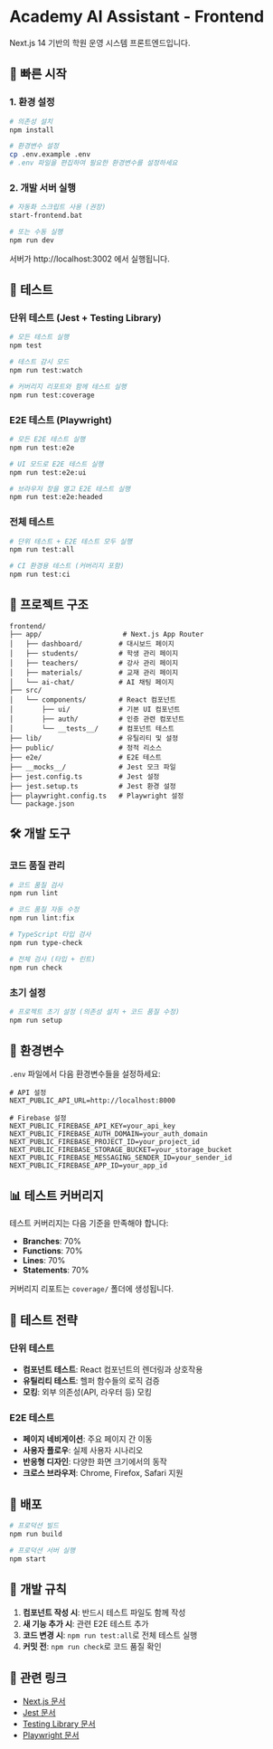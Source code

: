 # Academy AI Assistant - Frontend

Next.js 14 기반의 학원 운영 시스템 프론트엔드입니다.

## 🚀 빠른 시작

### 1. 환경 설정
```bash
# 의존성 설치
npm install

# 환경변수 설정
cp .env.example .env
# .env 파일을 편집하여 필요한 환경변수를 설정하세요
```

### 2. 개발 서버 실행
```bash
# 자동화 스크립트 사용 (권장)
start-frontend.bat

# 또는 수동 실행
npm run dev
```

서버가 http://localhost:3002 에서 실행됩니다.

## 🧪 테스트

### 단위 테스트 (Jest + Testing Library)
```bash
# 모든 테스트 실행
npm test

# 테스트 감시 모드
npm run test:watch

# 커버리지 리포트와 함께 테스트 실행
npm run test:coverage
```

### E2E 테스트 (Playwright)
```bash
# 모든 E2E 테스트 실행
npm run test:e2e

# UI 모드로 E2E 테스트 실행
npm run test:e2e:ui

# 브라우저 창을 열고 E2E 테스트 실행
npm run test:e2e:headed
```

### 전체 테스트
```bash
# 단위 테스트 + E2E 테스트 모두 실행
npm run test:all

# CI 환경용 테스트 (커버리지 포함)
npm run test:ci
```

## 📁 프로젝트 구조

```
frontend/
├── app/                    # Next.js App Router
│   ├── dashboard/         # 대시보드 페이지
│   ├── students/          # 학생 관리 페이지
│   ├── teachers/          # 강사 관리 페이지
│   ├── materials/         # 교재 관리 페이지
│   └── ai-chat/           # AI 채팅 페이지
├── src/
│   └── components/        # React 컴포넌트
│       ├── ui/            # 기본 UI 컴포넌트
│       ├── auth/          # 인증 관련 컴포넌트
│       └── __tests__/     # 컴포넌트 테스트
├── lib/                   # 유틸리티 및 설정
├── public/                # 정적 리소스
├── e2e/                   # E2E 테스트
├── __mocks__/             # Jest 모크 파일
├── jest.config.ts         # Jest 설정
├── jest.setup.ts          # Jest 환경 설정
├── playwright.config.ts   # Playwright 설정
└── package.json
```

## 🛠️ 개발 도구

### 코드 품질 관리
```bash
# 코드 품질 검사
npm run lint

# 코드 품질 자동 수정
npm run lint:fix

# TypeScript 타입 검사
npm run type-check

# 전체 검사 (타입 + 린트)
npm run check
```

### 초기 설정
```bash
# 프로젝트 초기 설정 (의존성 설치 + 코드 품질 수정)
npm run setup
```

## 🔧 환경변수

`.env` 파일에서 다음 환경변수들을 설정하세요:

```env
# API 설정
NEXT_PUBLIC_API_URL=http://localhost:8000

# Firebase 설정
NEXT_PUBLIC_FIREBASE_API_KEY=your_api_key
NEXT_PUBLIC_FIREBASE_AUTH_DOMAIN=your_auth_domain
NEXT_PUBLIC_FIREBASE_PROJECT_ID=your_project_id
NEXT_PUBLIC_FIREBASE_STORAGE_BUCKET=your_storage_bucket
NEXT_PUBLIC_FIREBASE_MESSAGING_SENDER_ID=your_sender_id
NEXT_PUBLIC_FIREBASE_APP_ID=your_app_id
```

## 📊 테스트 커버리지

테스트 커버리지는 다음 기준을 만족해야 합니다:
- **Branches**: 70%
- **Functions**: 70%
- **Lines**: 70%
- **Statements**: 70%

커버리지 리포트는 `coverage/` 폴더에 생성됩니다.

## 🎯 테스트 전략

### 단위 테스트
- **컴포넌트 테스트**: React 컴포넌트의 렌더링과 상호작용
- **유틸리티 테스트**: 헬퍼 함수들의 로직 검증
- **모킹**: 외부 의존성(API, 라우터 등) 모킹

### E2E 테스트
- **페이지 네비게이션**: 주요 페이지 간 이동
- **사용자 플로우**: 실제 사용자 시나리오
- **반응형 디자인**: 다양한 화면 크기에서의 동작
- **크로스 브라우저**: Chrome, Firefox, Safari 지원

## 🚀 배포

```bash
# 프로덕션 빌드
npm run build

# 프로덕션 서버 실행
npm start
```

## 📝 개발 규칙

1. **컴포넌트 작성 시**: 반드시 테스트 파일도 함께 작성
2. **새 기능 추가 시**: 관련 E2E 테스트 추가
3. **코드 변경 시**: `npm run test:all`로 전체 테스트 실행
4. **커밋 전**: `npm run check`로 코드 품질 확인

## 🔗 관련 링크

- [Next.js 문서](https://nextjs.org/docs)
- [Jest 문서](https://jestjs.io/docs/getting-started)
- [Testing Library 문서](https://testing-library.com/docs/react-testing-library/intro/)
- [Playwright 문서](https://playwright.dev/docs/intro)

